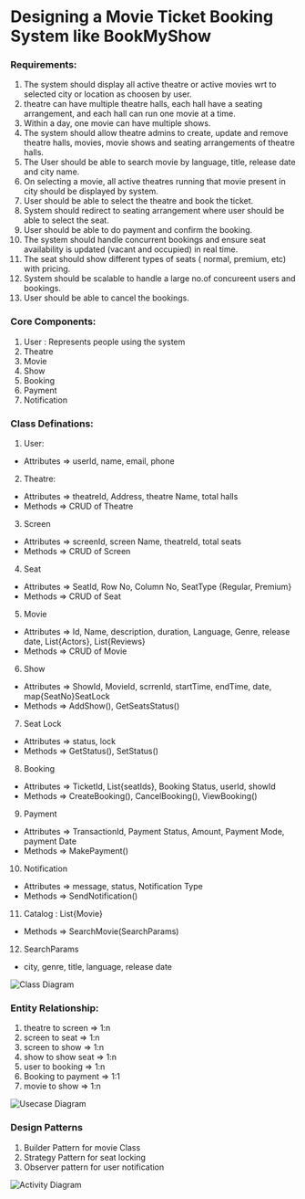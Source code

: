 # Designing a Movie Ticket Booking System like BookMyShow

### Requirements:
1. The system should display all active theatre or active movies wrt to selected city or location as choosen by user.
2. theatre can have multiple theatre halls, each hall have a seating arrangement, and each hall can run one movie at a time.
3. Within a day, one movie can have multiple shows.
4. The system should allow theatre admins to create, update and remove theatre halls, movies, movie shows and seating arrangements of theatre halls.
5. The User should be able to search movie by language, title, release date and city name.
6. On selecting a movie, all active theatres running that movie present in city should be displayed by system.
7. User should be able to select the theatre and book the ticket.
8. System should redirect to seating arrangement where user should be able to select the seat.
9. User should be able to do payment and confirm the booking.
10. The system should handle concurrent bookings and ensure seat availability is updated (vacant and occupied) in real time.
11. The seat should show different types of seats ( normal, premium, etc) with pricing.
12. System should be scalable to handle a large no.of concureent users and bookings.
13. User should be able to cancel the bookings.

### Core Components: 
1. User : Represents people using the system
2. Theatre
3. Movie
4. Show
4. Booking
5. Payment
6. Notification

### Class Definations:
1. User:
- Attributes => userId, name, email, phone 

2. Theatre: 
- Attributes => theatreId, Address, theatre Name, total halls
- Methods    => CRUD of Theatre

3. Screen
- Attributes => screenId, screen Name, theatreId, total seats
- Methods    => CRUD of Screen

4. Seat
- Attributes => SeatId, Row No, Column No, SeatType {Regular, Premium}
- Methods    => CRUD of Seat

5. Movie
- Attributes => Id, Name, description, duration, Language, Genre, release date, List{Actors}, List{Reviews}
- Methods    => CRUD of Movie

6. Show
- Attributes => ShowId, MovieId,  scrrenId, startTime, endTime, date, map{SeatNo}SeatLock
- Methods    => AddShow(), GetSeatsStatus()

7. Seat Lock
- Attributes => status, lock
- Methods    => GetStatus(), SetStatus()

8. Booking
- Attributes => TicketId, List{seatIds}, Booking Status, userId, showId
- Methods    => CreateBooking(), CancelBooking(), ViewBooking()

9. Payment
- Attributes => TransactionId, Payment Status, Amount, Payment Mode, payment Date
- Methods    => MakePayment()

10. Notification
- Attributes => message, status, Notification Type
- Methods    => SendNotification()

11. Catalog : List{Movie}
- Methods => SearchMovie(SearchParams)

12. SearchParams
- city, genre, title, language, release date

![Class Diagram](./ClassDiagram.png)

### Entity Relationship:
1. theatre to screen => 1:n 
2. screen to seat => 1:n
3. screen to show => 1:n
4. show to show seat => 1:n
5. user to booking => 1:n
6. Booking to payment => 1:1
7. movie to show => 1:n

![Usecase Diagram](./usecaseDiagram.png)

### Design Patterns
1. Builder Pattern for movie Class 
2. Strategy Pattern for seat locking
3. Observer pattern for user notification

![Activity Diagram](./ActivityDiagram.png)



